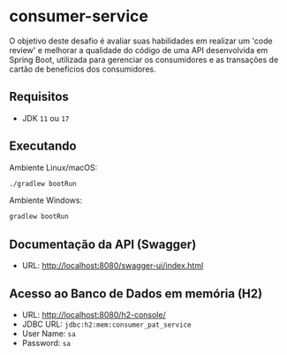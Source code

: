 
# consumer-service

O objetivo deste desafio é avaliar suas habilidades em realizar um 'code review' e melhorar a qualidade do código de
uma API desenvolvida em Spring Boot, utilizada para gerenciar os consumidores e as transações de cartão de benefícios dos consumidores.

## Requisitos 

* JDK `11` ou `17`

## Executando
Ambiente Linux/macOS:
```bash
./gradlew bootRun
```
Ambiente Windows:
```cmd
gradlew bootRun
```
## Documentação da API (Swagger)

* URL: [http://localhost:8080/swagger-ui/index.html](http://localhost:8080/swagger-ui/index.html)

## Acesso ao Banco de Dados em memória (H2)

* URL: [http://localhost:8080/h2-console/](http://localhost:8080/h2-console/)
* JDBC URL: `jdbc:h2:mem:consumer_pat_service`
* User Name: `sa`
* Password: `sa`
